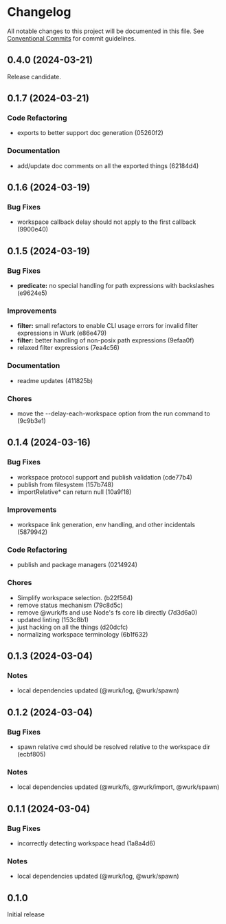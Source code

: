 # Changelog

All notable changes to this project will be documented in this file.
See [Conventional Commits](https://conventionalcommits.org) for commit guidelines.

## 0.4.0 (2024-03-21)

Release candidate.

## 0.1.7 (2024-03-21)

### Code Refactoring

- exports to better support doc generation (05260f2)

### Documentation

- add/update doc comments on all the exported things (62184d4)

## 0.1.6 (2024-03-19)

### Bug Fixes

- workspace callback delay should not apply to the first callback (9900e40)

## 0.1.5 (2024-03-19)

### Bug Fixes

- **predicate:** no special handling for path expressions with backslashes (e9624e5)

### Improvements

- **filter:** small refactors to enable CLI usage errors for invalid filter expressions in Wurk (e86e479)
- **filter:** better handling of non-posix path expressions (9efaa0f)
- relaxed filter expressions (7ea4c56)

### Documentation

- readme updates (411825b)

### Chores

- move the --delay-each-workspace option from the run command to (9c9b3e1)

## 0.1.4 (2024-03-16)

### Bug Fixes

- workspace protocol support and publish validation (cde77b4)
- publish from filesystem (157b748)
- importRelative&#42; can return null (10a9f18)

### Improvements

- workspace link generation, env handling, and other incidentals (5879942)

### Code Refactoring

- publish and package managers (0214924)

### Chores

- Simplify workspace selection. (b22f564)
- remove status mechanism (79c8d5c)
- remove @wurk/fs and use Node's fs core lib directly (7d3d6a0)
- updated linting (153c8b1)
- just hacking on all the things (d20dcfc)
- normalizing workspace terminology (6b1f632)

## 0.1.3 (2024-03-04)

### Notes

- local dependencies updated (@wurk/log, @wurk/spawn)

## 0.1.2 (2024-03-04)

### Bug Fixes

- spawn relative cwd should be resolved relative to the workspace dir (ecbf805)

### Notes

- local dependencies updated (@wurk/fs, @wurk/import, @wurk/spawn)

## 0.1.1 (2024-03-04)

### Bug Fixes

- incorrectly detecting workspace head (1a8a4d6)

### Notes

- local dependencies updated (@wurk/log, @wurk/spawn)

## 0.1.0

Initial release
